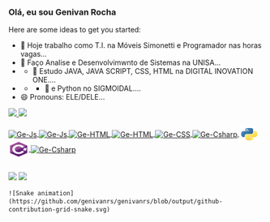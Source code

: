 ### Olá, eu sou Genivan Rocha

Here are some ideas to get you started:

- 🔭 Hoje trabalho como T.I. na Móveis Simonetti e Programador nas horas vagas...
- 🌱 Faço Analise e Desenvolvimwnto de Sistemas na UNISA... 
- - 🌱 Estudo JAVA, JAVA SCRIPT, CSS, HTML na DIGITAL INOVATION ONE....
- - - 🌱 e Python no SIGMOIDAL....
- 😄 Pronouns: ELE/DELE...

<div>
  <a href="https://github.com/genivanrs">
  <img height="180em" src="https://github-readme-stats.vercel.app/api?username=genivanrs&show_icons=true&theme=dark&include_all_commits=true&count_private=true"/>
  <img height="180em" src="https://github-readme-stats.vercel.app/api/top-langs/?username=genivanrs&layout=compact&langs_count=7&theme=dark"/>
</div>

  <div style="display: inline_block"><br>
  <img align="center" alt="Ge-Js" height="30" width="100" src="https://img.shields.io/badge/Java-ED8B00?style=for-the-badge&logo=java&logoColor=white">
  <img align="center" alt="Ge-Js" height="30" width="120" src="https://img.shields.io/badge/JavaScript-F7DF1E?style=for-the-badge&logo=javascript&logoColor=black">
  <img align="center" alt="Ge-HTML" height="30" width="80" src="https://img.shields.io/badge/HTML5-E34F26?style=for-the-badge&logo=html5&logoColor=white">
  <img align="center" alt="Ge-HTML" height="30" width="90" src="https://img.shields.io/badge/Ruby-CC342D?style=for-the-badge&logo=ruby&logoColor=white">
  <img align="center" alt="Ge-CSS" height="30" width="80" src="https://img.shields.io/badge/CSS-239120?&style=for-the-badge&logo=css3&logoColor=white">
  <img align="center" alt="Ge-Csharp" height="30" width="80" src="https://img.shields.io/badge/C%2B%2B-00599C?style=for-the-badge&logo=c%2B%2B&logoColor=white">
  <img align="center" alt="Ge-Python" height="30" width="40" src="https://raw.githubusercontent.com/devicons/devicon/master/icons/python/python-original.svg">
  <img align="center" alt="Ge-Csharp" height="30" width="40" src="https://raw.githubusercontent.com/devicons/devicon/master/icons/csharp/csharp-original.svg">
  <img align="center" alt="Ge-Csharp" height="30" width="120" src="https://img.shields.io/badge/Microsoft_Excel-217346?style=for-the-badge&logo=microsoft-excel&logoColor=white">
 
</div>
  
  ##
  
  <div>
    <a href="https://www.linkedin.com/in/genivan-rocha-dos-santos-6493a8191/" target="_blank"><img src="https://img.shields.io/badge/-LinkedIn-%230077B5?style=for-the-badge&logo=linkedin&logoColor=white" target="_blank"></a>
    <a href="https://www.instagram.com/genivanrs/" target="_blank"><img src="https://img.shields.io/badge/Instagram-E4405F?style=for-the-badge&logo=instagram&logoColor=white"></a>
    
    ![Snake animation](https://github.com/genivanrs/genivanrs/blob/output/github-contribution-grid-snake.svg)
    
  </div>
  

